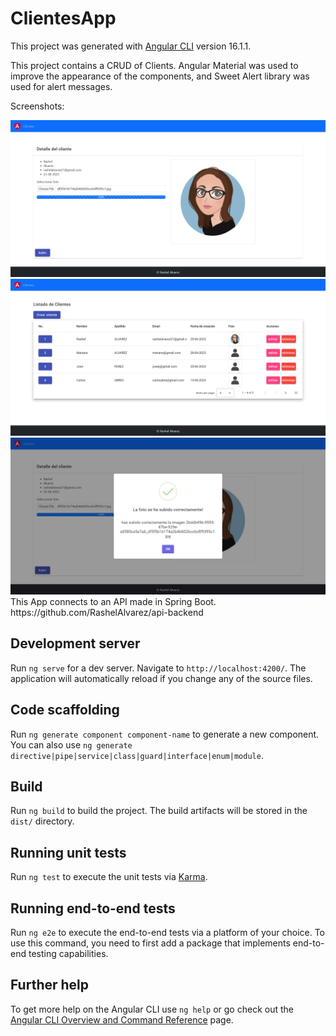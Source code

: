# ClientesApp

This project was generated with [Angular CLI](https://github.com/angular/angular-cli) version 16.1.1.

This project contains a CRUD of Clients. Angular Material was used to improve the appearance of the 
components, and Sweet Alert library was used for alert messages.

Screenshots:

<img src="src/assets/images/DetalleCliente.png">

<img src="src/assets/images/listadoClientes.png">

<img src="src/assets/images/swingalert.png">
This App connects to an API made in Spring Boot. https://github.com/RashelAlvarez/api-backend

## Development server

Run `ng serve` for a dev server. Navigate to `http://localhost:4200/`. The application will automatically reload if you change any of the source files.

## Code scaffolding

Run `ng generate component component-name` to generate a new component. You can also use `ng generate directive|pipe|service|class|guard|interface|enum|module`.

## Build

Run `ng build` to build the project. The build artifacts will be stored in the `dist/` directory.

## Running unit tests

Run `ng test` to execute the unit tests via [Karma](https://karma-runner.github.io).

## Running end-to-end tests

Run `ng e2e` to execute the end-to-end tests via a platform of your choice. To use this command, you need to first add a package that implements end-to-end testing capabilities.

## Further help

To get more help on the Angular CLI use `ng help` or go check out the [Angular CLI Overview and Command Reference](https://angular.io/cli) page.
